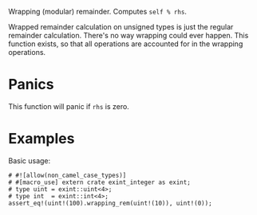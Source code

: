 Wrapping (modular) remainder. Computes `self % rhs`.

Wrapped remainder calculation on unsigned types is just the regular remainder
calculation. There's no way wrapping could ever happen. This function exists, so
that all operations are accounted for in the wrapping operations.

# Panics

This function will panic if `rhs` is zero.

# Examples

Basic usage:

```
# #![allow(non_camel_case_types)]
# #[macro_use] extern crate exint_integer as exint;
# type uint = exint::uint<4>;
# type int  = exint::int<4>;
assert_eq!(uint!(100).wrapping_rem(uint!(10)), uint!(0));
```
